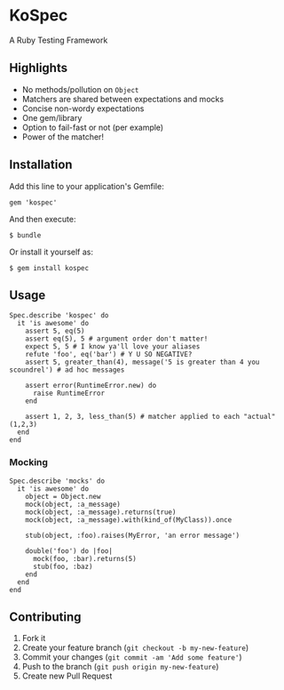 # KoSpec

A Ruby Testing Framework

## Highlights

* No methods/pollution on `Object`
* Matchers are shared between expectations and mocks
* Concise non-wordy expectations
* One gem/library
* Option to fail-fast or not (per example)
* Power of the matcher!

## Installation

Add this line to your application's Gemfile:

    gem 'kospec'

And then execute:

    $ bundle

Or install it yourself as:

    $ gem install kospec

## Usage

```
Spec.describe 'kospec' do
  it 'is awesome' do
    assert 5, eq(5)
    assert eq(5), 5 # argument order don't matter!
    expect 5, 5 # I know ya'll love your aliases
    refute 'foo', eq('bar') # Y U SO NEGATIVE?
    assert 5, greater_than(4), message('5 is greater than 4 you scoundrel') # ad hoc messages

    assert error(RuntimeError.new) do
      raise RuntimeError
    end

    assert 1, 2, 3, less_than(5) # matcher applied to each "actual" (1,2,3)
  end
end
```

### Mocking

```
Spec.describe 'mocks' do
  it 'is awesome' do
    object = Object.new
    mock(object, :a_message)
    mock(object, :a_message).returns(true)
    mock(object, :a_message).with(kind_of(MyClass)).once

    stub(object, :foo).raises(MyError, 'an error message')

    double('foo') do |foo|
      mock(foo, :bar).returns(5)
      stub(foo, :baz)
    end
  end
end
```

## Contributing

1. Fork it
2. Create your feature branch (`git checkout -b my-new-feature`)
3. Commit your changes (`git commit -am 'Add some feature'`)
4. Push to the branch (`git push origin my-new-feature`)
5. Create new Pull Request
